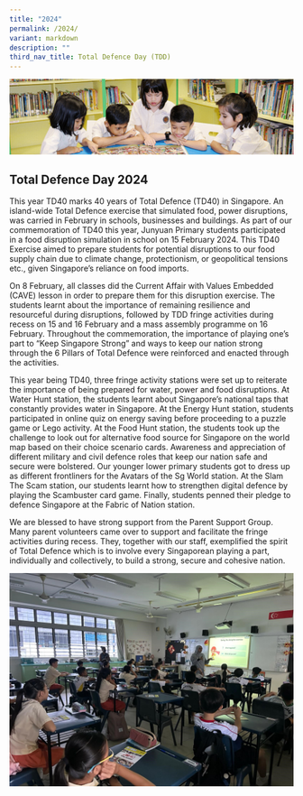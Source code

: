 ```yaml
---
title: "2024"
permalink: /2024/
variant: markdown
description: ""
third_nav_title: Total Defence Day (TDD)
---
```

![](/images/banner.gif)

 
Total Defence Day 2024&nbsp;
-----------------------

This year TD40 marks 40 years of Total Defence (TD40) in Singapore.  An island-wide Total Defence exercise that simulated food, power disruptions, was carried in February in schools, businesses and buildings. As part of our commemoration of TD40 this year, Junyuan Primary students participated in a food disruption simulation in school on 15 February 2024. This TD40 Exercise aimed to prepare students for potential disruptions to our food supply chain due to climate change, protectionism, or geopolitical tensions etc., given Singapore’s reliance on food imports.

On 8 February, all classes did the Current Affair with Values Embedded (CAVE) lesson in order to prepare them for this disruption exercise. The students learnt about the importance of remaining resilience and resourceful during disruptions, followed by TDD fringe activities during recess on 15 and 16 February and a mass assembly programme on 16 February. Throughout the commemoration, the importance of playing one’s part to “Keep Singapore Strong” and ways to keep our nation strong through the 6 Pillars of Total Defence were reinforced and enacted through the activities. 

This year being TD40, three fringe activity stations were set up to reiterate the importance of being prepared for water, power and food disruptions. At Water Hunt station, the students learnt about Singapore’s national taps that constantly provides water in Singapore. At the Energy Hunt station, students participated in online quiz on energy saving before proceeding to a puzzle game or Lego activity. At the Food Hunt station, the students took up the challenge to look out for alternative food source for Singapore on the world map based on their choice scenario cards. Awareness and appreciation of different military and civil defence roles that keep our nation safe and secure were bolstered. Our younger lower primary students got to dress up as different frontliners for the Avatars of the Sg World station. At the Slam The Scam station, our students learnt how to strengthen digital defence by playing the Scambuster card game. Finally, students penned their pledge to defence Singapore at the Fabric of Nation station. 

We are blessed to have strong support from the Parent Support Group. Many parent volunteers came over to support and facilitate the fringe activities during recess. They, together with our staff, exemplified the spirit of Total Defence which is to involve every Singaporean playing a part, individually and collectively, to build a strong, secure and cohesive nation. 


![Imagine what it is like during an energy disruption](/images/2024_website_CCE_TDD__pic_1.jpg)